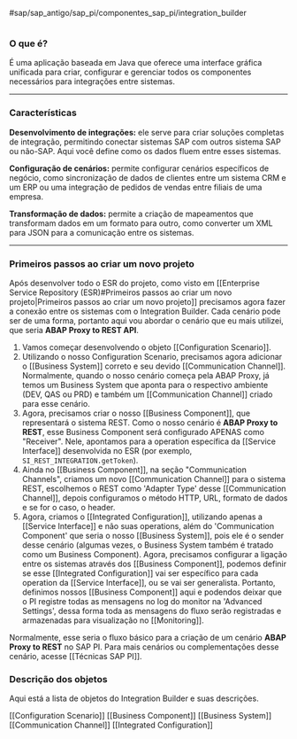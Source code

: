 #sap/sap_antigo/sap_pi/componentes_sap_pi/integration_builder 

```table-of-contents
```

### O que é?
É uma aplicação baseada em Java que oferece uma interface gráfica unificada para criar, configurar e gerenciar todos os componentes necessários para integrações entre sistemas.

----
### Características
**Desenvolvimento de integrações:** ele serve para criar soluções completas de integração, permitindo conectar sistemas SAP com outros sistema SAP ou não-SAP. Aqui você define como os dados fluem entre esses sistemas.

**Configuração de cenários:** permite configurar cenários específicos de negócio, como sincronização de dados de clientes entre um sistema CRM e um ERP ou uma integração de pedidos de vendas entre filiais de uma empresa.

**Transformação de dados:** permite a criação de mapeamentos que transformam dados em um formato para outro, como converter um XML para JSON para a comunicação entre os sistemas.

----
### Primeiros passos ao criar um novo projeto
Após desenvolver todo o ESR do projeto, como visto em [[Enterprise Service Repository (ESR)#Primeiros passos ao criar um novo projeto|Primeiros passos ao criar um novo projeto]] precisamos agora fazer a conexão entre os sistemas com o Integration Builder. Cada cenário pode ser de uma forma, portanto aqui vou abordar o cenário que eu mais utilizei, que seria **ABAP Proxy to REST API**.

1. Vamos começar desenvolvendo o objeto [[Configuration Scenario]].
2. Utilizando o nosso Configuration Scenario, precisamos agora adicionar o [[Business System]] correto e seu devido [[Communication Channel]]. Normalmente, quando o nosso cenário começa pela ABAP Proxy, já temos um Business System que aponta para o respectivo ambiente (DEV, QAS ou PRD) e também um [[Communication Channel]] criado para esse cenário. 
3. Agora, precisamos criar o nosso [[Business Component]], que representará o sistema REST. Como o nosso cenário é **ABAP Proxy to REST**, esse Business Component será configurado APENAS como "Receiver". Nele, apontamos para a operation específica da [[Service Interface]] desenvolvida no ESR (por exemplo, `SI_REST_INTEGRATION.getToken`). 
4. Ainda no [[Business Component]], na seção "Communication Channels", criamos um novo [[Communication Channel]] para o sistema REST, escolhemos o REST como 'Adapter Type' desse [[Communication Channel]], depois configuramos o método HTTP, URL, formato de dados e se for o caso, o header.
5. Agora, criamos o [[Integrated Configuration]], utilizando apenas a [[Service Interface]] e não suas operations, além do 'Communication Component' que seria o nosso [[Business System]], pois ele é o sender desse cenário (algumas vezes, o Business System também é tratado como um Business Component). Agora, precisamos configurar a ligação entre os sistemas através dos [[Business Component]], podemos definir se esse [[Integrated Configuration]] vai ser específico para cada operation da [[Service Interface]], ou se vai ser generalista. Portanto, definimos nossos [[Business Component]] aqui e podendos deixar que o PI registre todas as mensagens no log do monitor na 'Advanced Settings', dessa forma toda as mensagens do fluxo serão registradas e armazenadas para visualização no [[Monitoring]].

Normalmente, esse seria o fluxo básico para a criação de um cenário **ABAP Proxy to REST** no SAP PI. Para mais cenários ou complementações desse cenário, acesse [[Técnicas SAP PI]].

### Descrição dos objetos
Aqui está a lista de objetos do Integration Builder e suas descrições.

[[Configuration Scenario]]
[[Business Component]]
[[Business System]]
[[Communication Channel]]
[[Integrated Configuration]]